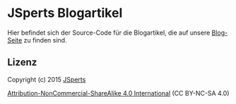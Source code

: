 # JSperts Blogartikel

Hier befindet sich der Source-Code für die Blogartikel, die auf unsere [Blog-Seite](https://jsperts.de/blog) zu finden sind.

## Lizenz

Copyright (c) 2015 [JSperts](https://jsperts.de)

[Attribution-NonCommercial-ShareAlike 4.0 International](http://creativecommons.org/licenses/by-nc-sa/4.0/deed.de) (CC BY-NC-SA 4.0)
